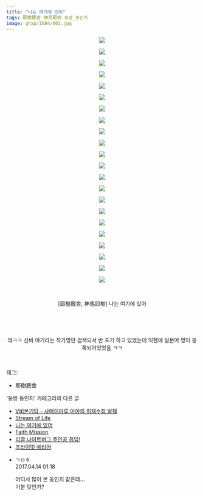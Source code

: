 ```yaml
---
title: "나는 여기에 있어"
tags: 耶樹厩舎 神馬耶樹 동방_동인지
image: ghap/1684/001.jpg
---
```

<div class="article">
<p style="text-align: center; clear: none; float: none;"><img src="{{ site.nasurl }}/ghap/1684/001.jpg"/></p>
<p style="text-align: center; clear: none; float: none;"><img src="{{ site.nasurl }}/ghap/1684/002.jpg"/></p>
<p style="text-align: center; clear: none; float: none;"><img src="{{ site.nasurl }}/ghap/1684/003.jpg"/></p>
<p style="text-align: center; clear: none; float: none;"><img src="{{ site.nasurl }}/ghap/1684/004.jpg"/></p>
<p style="text-align: center; clear: none; float: none;"><img src="{{ site.nasurl }}/ghap/1684/005.jpg"/></p>
<p style="text-align: center; clear: none; float: none;"><img src="{{ site.nasurl }}/ghap/1684/006.jpg"/></p>
<p style="text-align: center; clear: none; float: none;"><img src="{{ site.nasurl }}/ghap/1684/007.jpg"/></p>
<p style="text-align: center; clear: none; float: none;"><img src="{{ site.nasurl }}/ghap/1684/008.jpg"/></p>
<p style="text-align: center; clear: none; float: none;"><img src="{{ site.nasurl }}/ghap/1684/009.jpg"/></p>
<p style="text-align: center; clear: none; float: none;"><img src="{{ site.nasurl }}/ghap/1684/010.jpg"/></p>
<p style="text-align: center; clear: none; float: none;"><img src="{{ site.nasurl }}/ghap/1684/011.jpg"/></p>
<p style="text-align: center; clear: none; float: none;"><img src="{{ site.nasurl }}/ghap/1684/012.jpg"/></p>
<p style="text-align: center; clear: none; float: none;"><img src="{{ site.nasurl }}/ghap/1684/013.jpg"/></p>
<p style="text-align: center; clear: none; float: none;"><img src="{{ site.nasurl }}/ghap/1684/014.jpg"/></p>
<p style="text-align: center; clear: none; float: none;"><img src="{{ site.nasurl }}/ghap/1684/015.jpg"/></p>
<p style="text-align: center; clear: none; float: none;"><img src="{{ site.nasurl }}/ghap/1684/016.jpg"/></p>
<p style="text-align: center; clear: none; float: none;"><img src="{{ site.nasurl }}/ghap/1684/017.jpg"/></p>
<p style="text-align: center; clear: none; float: none;"><img src="{{ site.nasurl }}/ghap/1684/018.jpg"/></p>
<p style="text-align: center; clear: none; float: none;"><img src="{{ site.nasurl }}/ghap/1684/019.jpg"/></p>
<p style="text-align: center; clear: none; float: none;"><img src="{{ site.nasurl }}/ghap/1684/020.jpg"/></p>
<p style="text-align: center; clear: none; float: none;"><img src="{{ site.nasurl }}/ghap/1684/021.jpg"/></p>
<p style="text-align: center; clear: none; float: none;"><img src="{{ site.nasurl }}/ghap/1684/022.jpg"/></p>
<p style="text-align: center; clear: none; float: none;"><br/></p>
<p style="text-align: center; clear: none; float: none;">[耶樹厩舎, 神馬耶樹] 나는 여기에 있어</p>
<p style="text-align: center; clear: none; float: none;"><br/></p>
<p style="text-align: center; clear: none; float: none;"><br/></p>
<p style="text-align: center; clear: none; float: none;">엌ㅋㅋ 신바 야기라는 작가명만 검색되서 반 포기 하고 있었는데 익헨에 일본어 명이 등록되어있었음 ㅋㅋ</p>
<p><br/></p>
</div><div class="tagTrail">
<p>태그: </p>
<ul>
<li>耶樹厩舎</li>
</ul>
</div><div class="another">
<p>'동방 동인지' 카테고리의 다른 글</p>
<ul>
<li><a href="/2016-08-19-ghap_1694">V비본기담 - 샤메이마루 아야의 취재수첩 발췌</a></li>
<li><a href="/2016-08-19-ghap_1692">Stream of Life</a></li>
<li><a href="/2016-08-19-ghap_1684">나는 여기에 있어</a></li>
<li><a href="/2016-08-18-ghap_1683">Faith Mission</a></li>
<li><a href="/2016-08-18-ghap_1682">리글 나이트버그 주인공 취임!</a></li>
<li><a href="/2016-08-18-ghap_1681">프라이빗 에리어</a></li>
</ul>
</div><div class="cb_module cb_fluid">
<div class="cb_wrt cb_profile">
<div class="comment">
<ul>
<li class="cb_thumb_off" id="comment14964733">
<div class="cb_comment_area">
<div class="cb_info_area">
<div class="cb_section">
<span class="cb_nick_name">ㄱㅁㅎ</span>
</div>
<div class="cb_section">
<span class="cb_date">2017.04.14 01:18 </span>
</div>
</div>
<div class="cb_dsc_comment">
<p class="cb_dsc">
											어디서 많이 본 동인지 같은데...<br/>
기분 탓인가?
										</p>
</div>
</div></li>
</ul>
</div>
</div><!-- commentList close -->
</div>